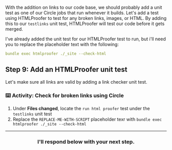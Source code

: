 With the addition on links to our code base, we should probably add a unit test as one of our Circle jobs that run whenever it builds. Let's add a test using HTMLProofer to test for any broken links, images, or HTML. By adding this to our `testlinks` unit test, HTMLProofer will test our code before it gets merged.

I've already added the unit test for our HTMLProofer test to run, but i'll need you to replace the placeholder text with the following:

```yaml
bundle exec htmlproofer ./_site --check-html
```

## Step 9: Add an HTMLProofer unit test

Let's make sure all links are valid by adding a link checker unit test.

### :keyboard: Activity: Check for broken links using Circle

1. Under **Files changed**, locate the `run html proofer` test under the `testlinks` unit test
1. Replace the `REPLACE-ME-WITH-SCRIPT` placeholder texr with `bundle exec htmlproofer ./_site --check-html`

<hr>
<h3 align="center">I'll respond below with your next step.</h3>

